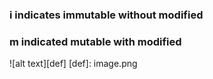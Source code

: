 ### **i** indicates immutable without modified
### **m** indicated mutable with modified

![alt text][def]
[def]: image.png